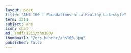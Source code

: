 ```yaml
---
layout: post
title: "AHS 100 - Foundations of a Healthy Lifestyle"
term: 1211
subject: ahs
icon: chat
md: /mdf/1211/ahs100/
thumbnail: "/crs_banner/ahs100.jpg"
published: false
---
```

